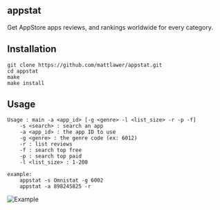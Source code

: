 ## appstat
Get AppStore apps reviews, and rankings worldwide for every category.

## Installation
	git clone https://github.com/mattlawer/appstat.git
	cd appstat
	make
	make install


## Usage
	Usage : main -a <app_id> [-g <genre> -l <list_size> -r -p -f]
		-s <search> : search an app
		-a <app_id> : the app ID to use
		-g <genre> : the genre code (ex: 6012)
		-r : list reviews
		-f : search top free
		-p : search top paid
		-l <list_size> : 1-200

	example:
		appstat -s Omnistat -g 6002
		appstat -a 898245825 -r

![](http://i58.tinypic.com/k1ysm1.png "Example")
